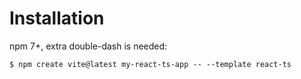 # Installation 

npm 7+, extra double-dash is needed:
```
$ npm create vite@latest my-react-ts-app -- --template react-ts
```
